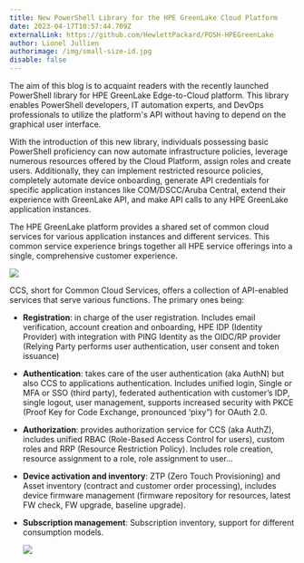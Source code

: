 ```yaml
---
title: New PowerShell Library for the HPE GreenLake Cloud Platform
date: 2023-04-17T10:57:44.709Z
externalLink: https://github.com/HewlettPackard/POSH-HPEGreenLake
author: Lionel Jullien
authorimage: /img/small-size-id.jpg
disable: false
---
```

The aim of this blog is to acquaint readers with the recently launched PowerShell library for HPE GreenLake Edge-to-Cloud platform. This library enables PowerShell developers, IT automation experts, and DevOps professionals to utilize the platform's API without having to depend on the graphical user interface.

With the introduction of this new library, individuals possessing basic PowerShell proficiency can now automate infrastructure policies, leverage numerous resources offered by the Cloud Platform, assign roles and create users. Additionally, they can implement restricted resource policies, completely automate device onboarding, generate API credentials for specific application instances like COM/DSCC/Aruba Central, extend their experience with GreenLake API, and make API calls to any HPE GreenLake application instances.

The HPE GreenLake platform provides a shared set of common cloud services for various application instances and different services. This common service experience brings together all HPE service offerings into a single, comprehensive customer experience.

![](/img/ccs.png)

CCS, short for Common Cloud Services, offers a collection of API-enabled services that serve various functions. The primary ones being:

* **Registration**: in charge of the user registration. Includes email verification, account creation and onboarding, HPE IDP (Identity Provider) with integration with PING Identity as the OIDC/RP provider (Relying Party performs user authentication, user consent and token issuance)
* **Authentication**: takes care of the user authentication (aka AuthN) but also CCS to applications authentication. Includes unified login, Single or MFA or SSO (third party), federated authentication with customer’s IDP, single logout, user management, supports increased security with PKCE (Proof Key for Code Exchange, pronounced ‘pixy”) for OAuth 2.0. 
* **Authorization**: provides authorization service for CCS (aka AuthZ), includes unified RBAC (Role-Based Access Control for users), custom roles and RRP (Resource Restriction Policy). Includes role creation, resource assignment to a role, role assignment to user…
* **Device activation and inventory**: ZTP (Zero Touch Provisioning) and Asset inventory (contract and customer order processing), includes device firmware management (firmware repository for resources, latest FW check, FW upgrade, baseline upgrade).
* **Subscription management**: Subscription inventory, support for different consumption models.



  ![](/img/glcp2.png)



